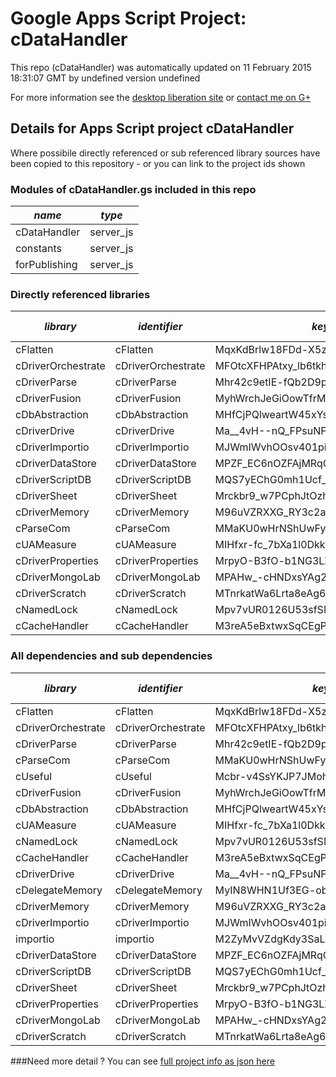 # Google Apps Script Project: cDataHandler
This repo (cDataHandler) was automatically updated on 11 February 2015 18:31:07 GMT by undefined version undefined

For more information see the [desktop liberation site](http://ramblings.mcpher.com/Home/excelquirks/drivesdk/gettinggithubready "desktop liberation") or [contact me on G+](https://plus.google.com/+BruceMcpherson "Bruce McPherson - GDE")
## Details for Apps Script project cDataHandler
Where possibile directly referenced or sub referenced library sources have been copied to this repository - or you can link to the project ids shown
### Modules of cDataHandler.gs included in this repo
*name*|*type*
--- | --- 
cDataHandler| server_js
constants| server_js
forPublishing| server_js
### Directly referenced libraries
*library*|*identifier*|*key*|*version*|*development mode*|*source available*|
--- | --- | --- | --- | --- | --- 
cFlatten| cFlatten|MqxKdBrlw18FDd-X5zQLd7yz3TLx7pV4j|7|no|yes
cDriverOrchestrate| cDriverOrchestrate|MFOtcXFHPAtxy_lb6tkhrXKi_d-phDA33|4|no|yes
cDriverParse| cDriverParse|Mhr42c9etIE-fQb2D9pwW0ai_d-phDA33|8|no|yes
cDriverFusion| cDriverFusion|MyhWrchJeGiOowTfrMNidiSz3TLx7pV4j|7|no|no
cDbAbstraction| cDbAbstraction|MHfCjPQlweartW45xYs6hFai_d-phDA33|36|no|yes
cDriverDrive| cDriverDrive|Ma__4vH--nQ_FPsuNF1BFuyz3TLx7pV4j|10|no|yes
cDriverImportio| cDriverImportio|MJWmIWvhOOsv401piLKzeNai_d-phDA33|3|no|yes
cDriverDataStore| cDriverDataStore|MPZF_EC6nOZFAjMRqCxEaUyz3TLx7pV4j|4|no|yes
cDriverScriptDB| cDriverScriptDB|MQS7yEChG0mh1Ucf_UhV-vKi_d-phDA33|2|no|no
cDriverSheet| cDriverSheet|Mrckbr9_w7PCphJtOzhzA_Cz3TLx7pV4j|9|no|yes
cDriverMemory| cDriverMemory|M96uVZRXXG_RY3c2at9V6tSz3TLx7pV4j|9|no|no
cParseCom| cParseCom|MMaKU0wHrNShUwFypY3nM8iz3TLx7pV4j|14|no|no
cUAMeasure| cUAMeasure|MIHfxr-fc_7bXa1l0Dkk0oqi_d-phDA33|6|no|no
cDriverProperties| cDriverProperties|MrpyO-B3fO-b1NG3LZ4UzaKi_d-phDA33|10|no|yes
cDriverMongoLab| cDriverMongoLab|MPAHw_-cHNDxsYAg263J7Fai_d-phDA33|5|no|yes
cDriverScratch| cDriverScratch|MTnrkatWa6Lrta8eAg6_H0qi_d-phDA33|8|no|yes
cNamedLock| cNamedLock|Mpv7vUR0126U53sfSMXsAPai_d-phDA33|11|no|no
cCacheHandler| cCacheHandler|M3reA5eBxtwxSqCEgPywb9ai_d-phDA33|11|no|no
### All dependencies and sub dependencies
*library*|*identifier*|*key*|*version*|*development mode*|*source available*|
--- | --- | --- | --- | --- | --- 
cFlatten| cFlatten|MqxKdBrlw18FDd-X5zQLd7yz3TLx7pV4j|no|yes
cDriverOrchestrate| cDriverOrchestrate|MFOtcXFHPAtxy_lb6tkhrXKi_d-phDA33|no|yes
cDriverParse| cDriverParse|Mhr42c9etIE-fQb2D9pwW0ai_d-phDA33|no|yes
cParseCom| cParseCom|MMaKU0wHrNShUwFypY3nM8iz3TLx7pV4j|no|yes
cUseful| cUseful|Mcbr-v4SsYKJP7JMohttAZyz3TLx7pV4j|no|yes
cDriverFusion| cDriverFusion|MyhWrchJeGiOowTfrMNidiSz3TLx7pV4j|no|no
cDbAbstraction| cDbAbstraction|MHfCjPQlweartW45xYs6hFai_d-phDA33|no|yes
cUAMeasure| cUAMeasure|MIHfxr-fc_7bXa1l0Dkk0oqi_d-phDA33|no|yes
cNamedLock| cNamedLock|Mpv7vUR0126U53sfSMXsAPai_d-phDA33|no|yes
cCacheHandler| cCacheHandler|M3reA5eBxtwxSqCEgPywb9ai_d-phDA33|no|yes
cDriverDrive| cDriverDrive|Ma__4vH--nQ_FPsuNF1BFuyz3TLx7pV4j|no|yes
cDelegateMemory| cDelegateMemory|MyIN8WHN1Uf3EG-obHsjrAyz3TLx7pV4j|no|yes
cDriverMemory| cDriverMemory|M96uVZRXXG_RY3c2at9V6tSz3TLx7pV4j|no|yes
cDriverImportio| cDriverImportio|MJWmIWvhOOsv401piLKzeNai_d-phDA33|no|yes
importio| importio|M2ZyMvVZdgKdy3SaLP8gq3X797_hv7HHb|no|no
cDriverDataStore| cDriverDataStore|MPZF_EC6nOZFAjMRqCxEaUyz3TLx7pV4j|no|yes
cDriverScriptDB| cDriverScriptDB|MQS7yEChG0mh1Ucf_UhV-vKi_d-phDA33|no|no
cDriverSheet| cDriverSheet|Mrckbr9_w7PCphJtOzhzA_Cz3TLx7pV4j|no|yes
cDriverProperties| cDriverProperties|MrpyO-B3fO-b1NG3LZ4UzaKi_d-phDA33|no|yes
cDriverMongoLab| cDriverMongoLab|MPAHw_-cHNDxsYAg263J7Fai_d-phDA33|no|yes
cDriverScratch| cDriverScratch|MTnrkatWa6Lrta8eAg6_H0qi_d-phDA33|no|yes
###Need more detail ?
You can see [full project info as json here](info.json)